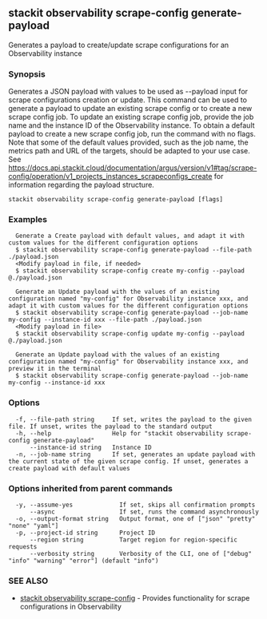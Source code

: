 ## stackit observability scrape-config generate-payload

Generates a payload to create/update scrape configurations for an Observability instance 

### Synopsis

Generates a JSON payload with values to be used as --payload input for scrape configurations creation or update.
This command can be used to generate a payload to update an existing scrape config or to create a new scrape config job.
To update an existing scrape config job, provide the job name and the instance ID of the Observability instance.
To obtain a default payload to create a new scrape config job, run the command with no flags.
Note that some of the default values provided, such as the job name, the metrics path and URL of the targets, should be adapted to your use case.
See https://docs.api.stackit.cloud/documentation/argus/version/v1#tag/scrape-config/operation/v1_projects_instances_scrapeconfigs_create for information regarding the payload structure.


```
stackit observability scrape-config generate-payload [flags]
```

### Examples

```
  Generate a Create payload with default values, and adapt it with custom values for the different configuration options
  $ stackit observability scrape-config generate-payload --file-path ./payload.json
  <Modify payload in file, if needed>
  $ stackit observability scrape-config create my-config --payload @./payload.json

  Generate an Update payload with the values of an existing configuration named "my-config" for Observability instance xxx, and adapt it with custom values for the different configuration options
  $ stackit observability scrape-config generate-payload --job-name my-config --instance-id xxx --file-path ./payload.json
  <Modify payload in file>
  $ stackit observability scrape-config update my-config --payload @./payload.json

  Generate an Update payload with the values of an existing configuration named "my-config" for Observability instance xxx, and preview it in the terminal
  $ stackit observability scrape-config generate-payload --job-name my-config --instance-id xxx
```

### Options

```
  -f, --file-path string     If set, writes the payload to the given file. If unset, writes the payload to the standard output
  -h, --help                 Help for "stackit observability scrape-config generate-payload"
      --instance-id string   Instance ID
  -n, --job-name string      If set, generates an update payload with the current state of the given scrape config. If unset, generates a create payload with default values
```

### Options inherited from parent commands

```
  -y, --assume-yes             If set, skips all confirmation prompts
      --async                  If set, runs the command asynchronously
  -o, --output-format string   Output format, one of ["json" "pretty" "none" "yaml"]
  -p, --project-id string      Project ID
      --region string          Target region for region-specific requests
      --verbosity string       Verbosity of the CLI, one of ["debug" "info" "warning" "error"] (default "info")
```

### SEE ALSO

* [stackit observability scrape-config](./stackit_observability_scrape-config.md)	 - Provides functionality for scrape configurations in Observability

